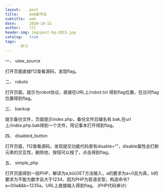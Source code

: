 ```yaml
---
layout:    post
title:     web新手区
subtitle:  web
date:      2020-10-15
author:    lll
header-img: img/post-bg-2015.jpg
catalog:   true
tags:
      -学习
---
```


一、 view_source

  打开页面直接f12查看源码，发现flag。
  
二、 robots

  打开页面，提示为robot协议，直接在URL上/robot.txt 得到flag位置，在访问flag位置得到flag。
  
三、 backup

  提示备份文件，页面提示index.php，备份文件后缀名有.bak,在url上/index.php.bak得到一个文件，用记事本打开得到flag。
 
四、 disabled_button

  打开页面，f12查看源码，发现提交功能代码里有disable=“”，disable属性会打断元素的交互性，删除他，按钮可以按了，点击得到flag。

五、 simple_php

  打开页面得到一段PHP，解读为a,b以GET方法输入，a的要求为a=0且为真，b的要求为不能为数字且大于1234，因为PHP为若语言型，构造命令?a=00a&&b=1235a，URL上直接输入得到flag。
(PHP代码审计)
